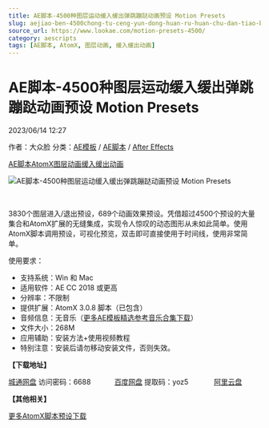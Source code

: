 ```yaml
---
title: AE脚本-4500种图层运动缓入缓出弹跳蹦跶动画预设 Motion Presets
slug: aejiao-ben-4500chong-tu-ceng-yun-dong-huan-ru-huan-chu-dan-tiao-beng-ta-dong-hua-yu-she-motion-presets
source_url: https://www.lookae.com/motion-presets-4500/
category: aescripts
tags: [AE脚本, AtomX, 图层动画, 缓入缓出动画]
---
```

# AE脚本-4500种图层运动缓入缓出弹跳蹦跶动画预设 Motion Presets

2023/06/14 12:27

作者：大众脸
分类：[AE模板](https://www.lookae.com/after-effects/other-after-effects/) / [AE脚本](https://www.lookae.com/after-effects/aescripts/) / [After Effects](https://www.lookae.com/after-effects/)

[AE脚本](https://www.lookae.com/tag/ae%e8%84%9a%e6%9c%ac/)[AtomX](https://www.lookae.com/tag/atomx/)[图层动画](https://www.lookae.com/tag/%e5%9b%be%e5%b1%82%e5%8a%a8%e7%94%bb/)[缓入缓出动画](https://www.lookae.com/tag/%e7%bc%93%e5%85%a5%e7%bc%93%e5%87%ba%e5%8a%a8%e7%94%bb/)

![AE脚本-4500种图层运动缓入缓出弹跳蹦跶动画预设 Motion Presets](https://www.lookae.com/wp-content/uploads/2023/06/46047999.jpg "AE脚本-4500种图层运动缓入缓出弹跳蹦跶动画预设 Motion Presets-LookAE.com")

[﻿](https://cloud.video.taobao.com//play/u/705956171/p/1/e/6/t/1/414355172412.mp4)

3830个图层进入/退出预设，689个动画效果预设。凭借超过4500个预设的大量集合和AtomX扩展的无缝集成，实现令人惊叹的动态图形从未如此简单。使用AtomX脚本调用预设，可视化预览，双击即可直接使用于时间线，使用非常简单。

使用要求：

* 支持系统：Win 和 Mac
* 适用软件：AE CC 2018 或更高
* 分辨率：不限制
* 提供扩展：AtomX 3.0.8 脚本（已包含）
* 音频信息：无音乐（[更多AE模板精选参考音乐合集下载](https://item.taobao.com/item.htm?spm=a1z10.1.w4004-2793089344.4.MUvxbV&id=37289930486)）
* 文件大小：268M
* 应用辅助：安装方法+使用视频教程
* 特别注意：安装后请勿移动安装文件，否则失效。

**【下载地址】**

[城通网盘](https://url70.ctfile.com/f/2827370-870571626-8b2f40?p=4431) 访问密码：6688            [百度网盘](https://pan.baidu.com/s/1nPveo4KLwyE9aj6VMdYiuw?pwd=yoz5) 提取码：yoz5             [阿里云盘](https://www.aliyundrive.com/s/FCdQRKSWq8e)

**【其他相关】**

[更多AtomX脚本预设下载](https://www.lookae.com/tag/atomx/)
